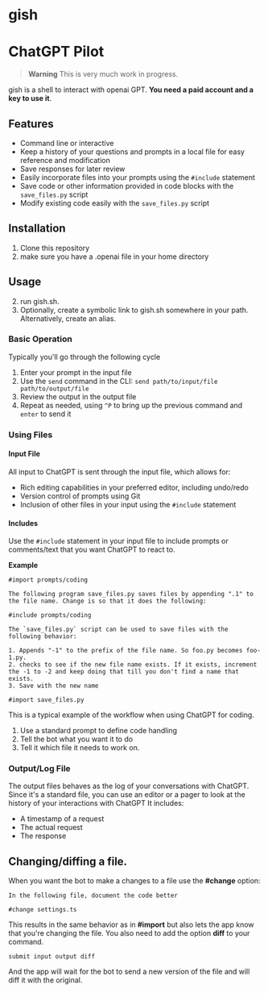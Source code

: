 # gish

# ChatGPT Pilot

> **Warning**
> This is very much work in progress.

gish is a shell to interact with openai GPT. **You need a paid account and a key to use it**.

## Features

- Command line or interactive
- Keep a history of your questions and prompts in a local file for easy reference and modification
- Save responses for later review
- Easily incorporate files into your prompts using the `#include` statement
- Save code or other information provided in code blocks with the `save_files.py` script
- Modify existing code easily with the `save_files.py` script

## Installation

1. Clone this repository
2. make sure you have a .openai file in your home directory

## Usage

2. run gish.sh.
3. Optionally, create a symbolic link to gish.sh somewhere in your path. Alternatively, create an alias.

### Basic Operation

Typically you'll go through the following cycle

1.  Enter your prompt in the input file
2.  Use the `send` command in the CLI: `send path/to/input/file path/to/output/file`
3.  Review the output in the output file
4.  Repeat as needed, using `^P` to bring up the previous command and `enter` to send it

### Using Files

#### Input File

All input to ChatGPT is sent through the input file, which allows for:

- Rich editing capabilities in your preferred editor, including undo/redo
- Version control of prompts using Git
- Inclusion of other files in your input using the `#include` statement

#### Includes

Use the `#include` statement in your input file to include prompts or comments/text that you want ChatGPT to react to.

**Example**

```
#import prompts/coding

The following program save_files.py saves files by appending ".1" to the file name. Change is so that it does the following:

#include prompts/coding

The `save_files.py` script can be used to save files with the following behavior:

1. Appends "-1" to the prefix of the file name. So foo.py becomes foo-1.py.
2. checks to see if the new file name exists. If it exists, increment the -1 to -2 and keep doing that till you don't find a name that exists.
3. Save with the new name

#import save_files.py

```

This is a typical example of the workflow when using ChatGPT for coding.

1. Use a standard prompt to define code handling
2. Tell the bot what you want it to do
3. Tell it which file it needs to work on.

### Output/Log File

The output files behaves as the log of your conversations with ChatGPT. Since it's a standard file, you can use an editor or a pager to look at the history of your interactions with ChatGPT
It includes:

- A timestamp of a request
- The actual request
- The response

## Changing/diffing a file.

When you want the bot to make a changes to a file use the **#change** option:

```
In the following file, document the code better

#change settings.ts
```

This results in the same behavior as in **#import** but also lets the app know that you're changing the file.
You also need to add the option **diff** to your command.

```
submit input output diff
```

And the app will wait for the bot to send a new version of the file and will diff it with the original.
